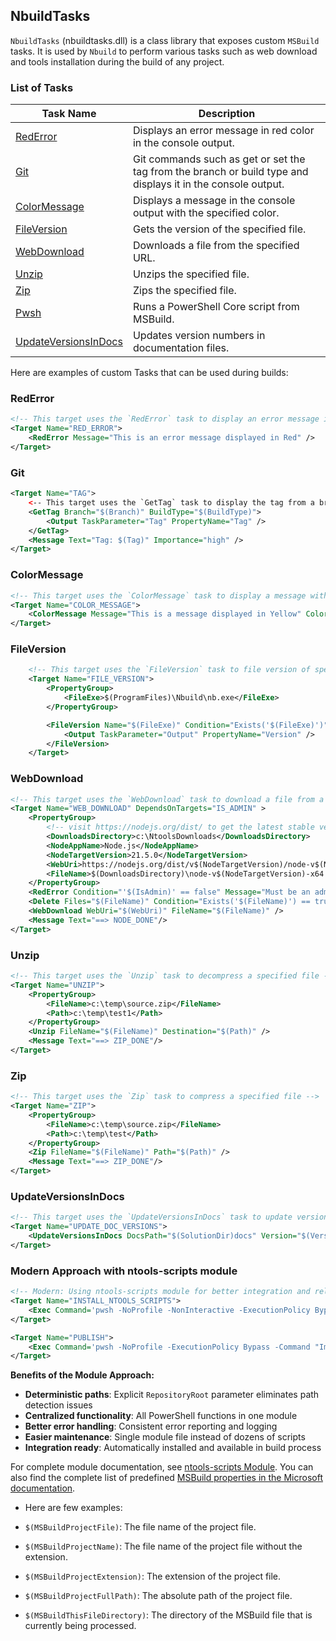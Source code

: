 ## NbuildTasks
`NbuildTasks` (nbuildtasks.dll) is a class library that exposes custom `MSBuild` tasks. It is used by `Nbuild` to perform various tasks such as web download and tools installation during the build of any project.

### List of Tasks
| Task Name | Description |
| --- | --- |
| [RedError](#rederror) | Displays an error message in red color in the console output. |
| [Git](#git) | Git commands such as get or set the tag from the branch or build type and displays it in the console output. |
| [ColorMessage](#colormessage) | Displays a message in the console output with the specified color. |
| [FileVersion](#fileversion) | Gets the version of the specified file. |
| [WebDownload](#webdownload)  | Downloads a file from the specified URL. |
| [Unzip](#unzip)  | Unzips the specified file. |
| [Zip](#zip)  | Zips the specified file. |
| [Pwsh](#pwsh) | Runs a PowerShell Core script from MSBuild. |
| [UpdateVersionsInDocs](#updateversionsindocs) | Updates version numbers in documentation files. |

Here are examples of custom Tasks that can be used during builds:

### RedError
```xml
<!-- This target uses the `RedError` task to display an error message in red color -->
<Target Name="RED_ERROR">
	<RedError Message="This is an error message displayed in Red" />
</Target>
```
### Git
```xml
<Target Name="TAG">
	<-- This target uses the `GetTag` task to display the tag from a branch -->
	<GetTag Branch="$(Branch)" BuildType="$(BuildType)">
		<Output TaskParameter="Tag" PropertyName="Tag" />
	</GetTag>
	<Message Text="Tag: $(Tag)" Importance="high" />
</Target>
```
### ColorMessage
```xml
<!-- This target uses the `ColorMessage` task to display a message with a specified color -->
<Target Name="COLOR_MESSAGE">
	<ColorMessage Message="This is a message displayed in Yellow" Color="Yellow" />
</Target>
```
### FileVersion
```xml
	<!-- This target uses the `FileVersion` task to file version of specified file -->
	<Target Name="FILE_VERSION">
		<PropertyGroup>
			<FileExe>$(ProgramFiles)\Nbuild\nb.exe</FileExe>
		</PropertyGroup>

		<FileVersion Name="$(FileExe)" Condition="Exists('$(FileExe)')" >
			<Output TaskParameter="Output" PropertyName="Version" />
		</FileVersion>
	</Target>
```
### WebDownload
```xml
<!-- This target uses the `WebDownload` task to download a file from a specified URL -->
<Target Name="WEB_DOWNLOAD" DependsOnTargets="IS_ADMIN" >
	<PropertyGroup>
		<!-- visit https://nodejs.org/dist/ to get the latest stable version -->
		<DownloadsDirectory>c:\NtoolsDownloads</DownloadsDirectory>
		<NodeAppName>Node.js</NodeAppName>
		<NodeTargetVersion>21.5.0</NodeTargetVersion>
		<WebUri>https://nodejs.org/dist/v$(NodeTargetVersion)/node-v$(NodeTargetVersion)-x64.msi</WebUri>
		<FileName>$(DownloadsDirectory)\node-v$(NodeTargetVersion)-x64.msi</FileName>
	</PropertyGroup>
	<RedError Condition="'$(IsAdmin)' == false" Message="Must be an admin to install $(NodeAppName)" />
	<Delete Files="$(FileName)" Condition="Exists('$(FileName)') == true" />
	<WebDownload WebUri="$(WebUri)" FileName="$(FileName)" />
	<Message Text="==> NODE_DONE"/>
</Target>
```

### Unzip
```xml
<!-- This target uses the `Unzip` task to decompress a specified file -->
<Target Name="UNZIP">
	<PropertyGroup>
		<FileName>c:\temp\source.zip</FileName>
		<Path>c:\temp\test1</Path>
	</PropertyGroup>
	<Unzip FileName="$(FileName)" Destination="$(Path)" />
	<Message Text="==> ZIP_DONE"/>
</Target>
```
### Zip
```xml
<!-- This target uses the `Zip` task to compress a specified file -->
<Target Name="ZIP">
	<PropertyGroup>
		<FileName>c:\temp\source.zip</FileName>
		<Path>c:\temp\test</Path>
	</PropertyGroup>
	<Zip FileName="$(FileName)" Path="$(Path)" />
	<Message Text="==> ZIP_DONE"/>
</Target>
```
### UpdateVersionsInDocs
```xml
<!-- This target uses the `UpdateVersionsInDocs` task to update version numbers in documentation files -->
<Target Name="UPDATE_DOC_VERSIONS">
	<UpdateVersionsInDocs DocsPath="$(SolutionDir)docs" Version="$(Version)" />
</Target>
```

### Modern Approach with ntools-scripts module
```xml
<!-- Modern: Using ntools-scripts module for better integration and reliability -->
<Target Name="INSTALL_NTOOLS_SCRIPTS">
	<Exec Command='pwsh -NoProfile -NonInteractive -ExecutionPolicy Bypass -File "$(SolutionDir)\scripts\module-package\install-module.ps1" -BuildTools "$(BuildTools)" -ModuleName "ntools-scripts"' WorkingDirectory="$(SolutionDir)" />
</Target>

<Target Name="PUBLISH">
	<Exec Command='pwsh -NoProfile -ExecutionPolicy Bypass -Command "Import-Module &apos;$(BuildTools)\modules\ntools-scripts\ntools-scripts.psm1&apos; -Force; Publish-AllProjects -OutputDir &apos;$(ArtifactsFolder)&apos; -Version &apos;$(ProductVersion)&apos; -RepositoryRoot &apos;$(SolutionDir)&apos;"' WorkingDirectory="$(SolutionDir)" />
</Target>
```

**Benefits of the Module Approach:**
- **Deterministic paths**: Explicit `RepositoryRoot` parameter eliminates path detection issues
- **Centralized functionality**: All PowerShell functions in one module
- **Better error handling**: Consistent error reporting and logging
- **Easier maintenance**: Single module file instead of dozens of scripts
- **Integration ready**: Automatically installed and available in build process

For complete module documentation, see [ntools-scripts Module](ntools-scripts-module.md).
You can also find the complete list of predefined [MSBuild properties in the Microsoft documentation](https://learn.microsoft.com/en-us/visualstudio/msbuild/msbuild-reserved-and-well-known-properties?view=vs-2022).

- Here are few examples:

- `$(MSBuildProjectFile)`: The file name of the project file.
- `$(MSBuildProjectName)`: The file name of the project file without the extension.
- `$(MSBuildProjectExtension)`: The extension of the project file.
- `$(MSBuildProjectFullPath)`: The absolute path of the project file.
- `$(MSBuildThisFileDirectory)`: The directory of the MSBuild file that is currently being processed.
